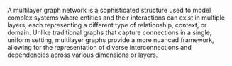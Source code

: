 A multilayer graph network is a sophisticated structure used to model complex systems where entities and their interactions can exist in multiple layers, each representing a different type of relationship, context, or domain. Unlike traditional graphs that capture connections in a single, uniform setting, multilayer graphs provide a more nuanced framework, allowing for the representation of diverse interconnections and dependencies across various dimensions or layers. 